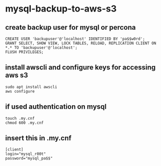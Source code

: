 # mysql-backup-to-aws-s3

## create backup user for mysql or percona
```shell
CREATE USER 'backupuser'@'localhost' IDENTIFIED BY 'pa$$w0rd';
GRANT SELECT, SHOW VIEW, LOCK TABLES, RELOAD, REPLICATION CLIENT ON *.* TO 'backupuser'@'localhost';
FLUSH PRIVILEGES;
```
## install awscli and configure keys for accessing aws s3
```shell
sudo apt install awscli
aws configure
```
## if used authentication on mysql
```shell
touch .my.cnf
chmod 600 .my.cnf
```
## insert this in .my.cnf
```shell
[client]
login="mysql_r00t"
password="mysql_pa$$"
```
